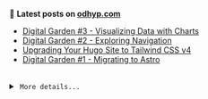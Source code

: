 📑 **Latest posts on [odhyp.com][website-url]**

<!-- BLOG-POST-LIST:START -->
- [Digital Garden #3 - Visualizing Data with Charts](https://odhyp.com/writings/digital-garden-3-charts/)
- [Digital Garden #2 - Exploring Navigation](https://odhyp.com/writings/digital-garden-2-navigation/)
- [Upgrading Your Hugo Site to Tailwind CSS v4](https://odhyp.com/writings/upgrading-your-hugo-site-to-tailwindcss-v4/)
- [Digital Garden #1 - Migrating to Astro](https://odhyp.com/writings/digital-garden-1-migrating-to-astro/)<!-- BLOG-POST-LIST:END -->

<br>

<details>
  <summary>&nbsp;<code>More details...</code></summary>
  <br>

📆 **This week in code**

<!--START_SECTION:waka-->

```bash
Total Time: 12 hrs 22 mins

Astro        6 hrs 46 mins   >>>>>>>>>>>>>>-----------   54.71 %
CSS          4 hrs 41 mins   >>>>>>>>>----------------   37.90 %
MDX          19 mins         >------------------------   02.58 %
Python       10 mins         -------------------------   01.37 %
```

<!--END_SECTION:waka-->

![Profile Views][view-shield]
![Total Stars][stars-shield]
[![Comments][comments-shield]][comments-url]

<!-- LINKS & IMAGES -->
[website-url]: https://odhyp.com/
[view-shield]: https://komarev.com/ghpvc/?username=odhyp&color=00bba7&style=for-the-badge&abbreviated=true
[stars-shield]: https://img.shields.io/github/stars/odhyp?style=for-the-badge&label=total%20stars&color=00bba7
[comments-shield]: https://img.shields.io/github/discussions/odhyp/odhyp?style=for-the-badge&label=comments&color=00bba7
[comments-url]: https://github.com/odhyp/odhyp/discussions

</details>
